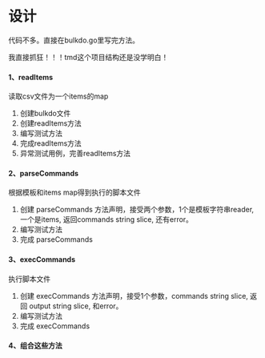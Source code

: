 # 设计

代码不多。直接在bulkdo.go里写完方法。

我直接抓狂！！！tmd这个项目结构还是没学明白！

#### 1、readItems

读取csv文件为一个items的map
1. 创建bulkdo文件
2. 创建readItems方法
3. 编写测试方法
4. 完成readItems方法
5. 异常测试用例，完善readItems方法

#### 2、parseCommands

根据模板和items map得到执行的脚本文件
1. 创建 parseCommands 方法声明，接受两个参数，1个是模板字符串reader, 一个是items, 返回commands string slice, 还有error。
2. 编写测试方法
3. 完成 parseCommands

#### 3、execCommands

执行脚本文件
1. 创建 execCommands 方法声明，接受1个参数，commands string slice, 返回 output string slice, 和error。
2. 编写测试方法
3. 完成 execCommands

#### 4、组合这些方法